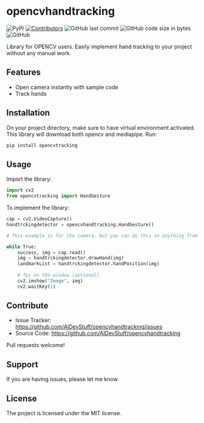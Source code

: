 opencvhandtracking
=======
![PyPI](https://img.shields.io/pypi/v/opencvhandtracking) [![Contributors](https://img.shields.io/badge/contributers-1-orange.svg?style=flat-square)](#contributors-) ![GitHub last commit](https://img.shields.io/github/last-commit/AlDevStuff/opencvhandtracking) ![GitHub code size in bytes](https://img.shields.io/github/languages/code-size/AlDevStuff/opencvhandtracking) ![GitHub](https://img.shields.io/github/license/AlDevStuff/opencvhandtracking)



Library for OPENCV users. Easily implement hand tracking to your project without any manual work.


Features
--------

- Open camera instantly with sample code
- Track hands


Installation
------------
On your project directory, make sure to have virtual environment activated. This library will download both opencv and mediapipe. Run:
```sh
pip install opencvtracking
```


Usage
-----
Import the library:
```python
import cv2
from opencvtracking import HandGesture
```
To implement the library: 
```python
cap = cv2.VideoCapture()
handtrckingdetector = opencvhandtracking.HandGesture()

# This example is for the camera, but you can do this on anything from video to pictures.

while True:
    success, img = cap.read()
    img = handtrckingdetector.drawHand(img)
    landmarkList = handtrckingdetector.handPosition(img)
    
    # fps on the window [optional]
    cv2.imshow("Image", img)
    cv2.waitKey(1)
```

Contribute
----------

- Issue Tracker: https://github.com/AlDevStuff/opencvhandtracking/issues
- Source Code: https://github.com/AlDevStuff/opencvhandtracking

Pull requests welcome!


Support
-------

If you are having issues, please let me know.


License
-------

The project is licensed under the MIT license.